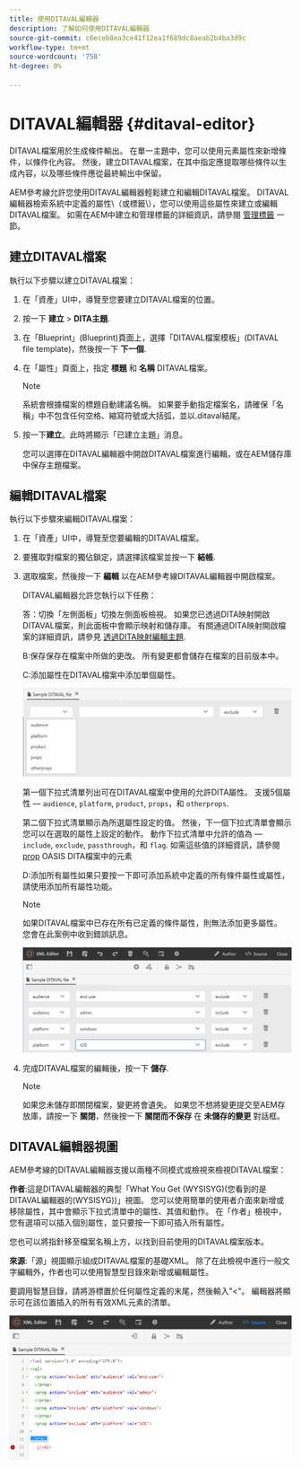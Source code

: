 ```yaml
---
title: 使用DITAVAL編輯器
description: 了解如何使用DITAVAL編輯器
source-git-commit: c6eceb8ea3ce41f12ea1f689dc8aeab2b4ba3d9c
workflow-type: tm+mt
source-wordcount: '758'
ht-degree: 0%

---
```



# DITAVAL編輯器 {#ditaval-editor}

DITAVAL檔案用於生成條件輸出。 在單一主題中，您可以使用元素屬性來新增條件，以條件化內容。 然後，建立DITAVAL檔案，在其中指定應提取哪些條件以生成內容，以及哪些條件應從最終輸出中保留。

AEM參考線允許您使用DITAVAL編輯器輕鬆建立和編輯DITAVAL檔案。 DITAVAL編輯器檢索系統中定義的屬性\（或標籤\），您可以使用這些屬性來建立或編輯DITAVAL檔案。 如需在AEM中建立和管理標籤的詳細資訊，請參閱 [管理標籤](https://experienceleague.adobe.com/docs/experience-manager-cloud-service/sites/authoring/features/tags.html?lang=en) 一節。

## 建立DITAVAL檔案

執行以下步驟以建立DITAVAL檔案：

1. 在「資產」UI中，導覽至您要建立DITAVAL檔案的位置。

1. 按一下 **建立** \> **DITA主題**.

1. 在「Blueprint」(Blueprint)頁面上，選擇「DITAVAL檔案模板」(DITAVAL file template)，然後按一下 **下一個**.

1. 在「屬性」頁面上，指定 **標題** 和 **名稱** DITAVAL檔案。

   >[!NOTE]
   >
   > 系統會根據檔案的標題自動建議名稱。 如果要手動指定檔案名，請確保「名稱」中不包含任何空格、縮寫符號或大括弧，並以.ditaval結尾。

1. 按一下&#x200B;**建立**。此時將顯示「已建立主題」消息。

   您可以選擇在DITAVAL編輯器中開啟DITAVAL檔案進行編輯，或在AEM儲存庫中保存主題檔案。


## 編輯DITAVAL檔案

執行以下步驟來編輯DITAVAL檔案：

1. 在「資產」UI中，導覽至您要編輯的DITAVAL檔案。

1. 要獲取對檔案的獨佔鎖定，請選擇該檔案並按一下 **結帳**.

1. 選取檔案，然後按一下 **編輯** 以在AEM參考線DITAVAL編輯器中開啟檔案。

   DITAVAL編輯器允許您執行以下任務：

   答：切換「左側面板」切換左側面板檢視。 如果您已透過DITA映射開啟DITAVAL檔案，則此面板中會顯示映射和儲存庫。 有關通過DITA映射開啟檔案的詳細資訊，請參見 [透過DITA映射編輯主題](map-editor-advanced-map-editor.md#id17ACJ0F0FHS).

   B:保存保存在檔案中所做的更改。 所有變更都會儲存在檔案的目前版本中。

   C:添加屬性在DITAVAL檔案中添加單個屬性。

   ![](images/ditaval-editor-props.png)

   第一個下拉式清單列出可在DITAVAL檔案中使用的允許DITA屬性。 支援5個屬性 —  `audience`, `platform`, `product`, `props`，和 `otherprops`.

   第二個下拉式清單顯示為所選屬性設定的值。 然後，下一個下拉式清單會顯示您可以在選取的屬性上設定的動作。 動作下拉式清單中允許的值為 —  `include`, `exclude`, `passthrough`，和 `flag`. 如需這些值的詳細資訊，請參閱 [prop](http://docs.oasis-open.org/dita/dita/v1.3/errata01/os/complete/part3-all-inclusive/langRef/ditaval/ditaval-prop.html#ditaval-prop) OASIS DITA檔案中的元素

   D:添加所有屬性如果只要按一下即可添加系統中定義的所有條件屬性或屬性，請使用添加所有屬性功能。

   >[!NOTE]
   >
   > 如果DITAVAL檔案中已存在所有已定義的條件屬性，則無法添加更多屬性。 您會在此案例中收到錯誤訊息。

   ![](images/ditaval-all-props.png)

1. 完成DITAVAL檔案的編輯後，按一下 **儲存**.

   >[!NOTE]
   >
   > 如果您未儲存即關閉檔案，變更將會遺失。 如果您不想將變更提交至AEM存放庫，請按一下 **關閉**，然後按一下 **關閉而不保存** 在 **未儲存的變更** 對話框。


## DITAVAL編輯器視圖

AEM參考線的DITAVAL編輯器支援以兩種不同模式或檢視來檢視DITAVAL檔案：

**作者**:這是DITAVAL編輯器的典型「What You Get \(WYSISYG\)(您看到的是DITAVAL編輯器的\(WYSISYG\))」視圖。 您可以使用簡單的使用者介面來新增或移除屬性，其中會顯示下拉式清單中的屬性、其值和動作。 在「作者」檢視中，您有選項可以插入個別屬性，並只要按一下即可插入所有屬性。

您也可以將指針移至檔案名稱上方，以找到目前使用的DITAVAL檔案版本。

**來源**:「源」視圖顯示組成DITAVAL檔案的基礎XML。 除了在此檢視中進行一般文字編輯外，作者也可以使用智慧型目錄來新增或編輯屬性。

要調用智慧目錄，請將游標置於任何屬性定義的末尾，然後輸入&quot;&lt;&quot;。 編輯器將顯示可在該位置插入的所有有效XML元素的清單。

![](images/ditaval-source-view.png)

